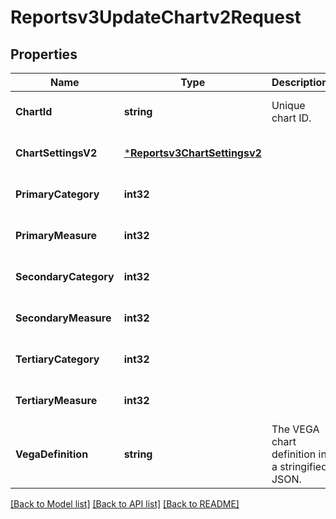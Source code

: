 # Reportsv3UpdateChartv2Request

## Properties
Name | Type | Description | Notes
------------ | ------------- | ------------- | -------------
**ChartId** | **string** | Unique chart ID. | [optional] [default to null]
**ChartSettingsV2** | [***Reportsv3ChartSettingsv2**](reportsv3ChartSettingsv2.md) |  | [optional] [default to null]
**PrimaryCategory** | **int32** |  | [optional] [default to null]
**PrimaryMeasure** | **int32** |  | [optional] [default to null]
**SecondaryCategory** | **int32** |  | [optional] [default to null]
**SecondaryMeasure** | **int32** |  | [optional] [default to null]
**TertiaryCategory** | **int32** |  | [optional] [default to null]
**TertiaryMeasure** | **int32** |  | [optional] [default to null]
**VegaDefinition** | **string** | The VEGA chart definition in a stringified JSON. | [optional] [default to null]

[[Back to Model list]](../README.md#documentation-for-models) [[Back to API list]](../README.md#documentation-for-api-endpoints) [[Back to README]](../README.md)

